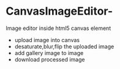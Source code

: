 # CanvasImageEditor-
Image editor inside html5 canvas element

* upload image into canvas
* desaturate,blur,flip the uploaded image
* add gallery image to image
* download processed image

